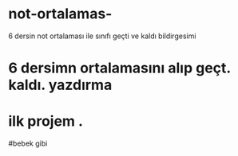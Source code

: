 # not-ortalamas-
6 dersin not ortalaması ile sınıfı geçti ve kaldı bildirgesimi
# 6 dersimn ortalamasını alıp geçt. kaldı. yazdırma
#  ilk projem .
#bebek gibi
